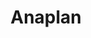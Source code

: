 ---
facebook: https://facebook.com/anaplan
instagram: https://instagram.com/anaplanning
linkedin: https://linkedin.com/company/658814
logohandle: anaplan
sort: anaplan
title: Anaplan
twitter: https://x.com/anaplan
website: https://www.anaplan.com/
---